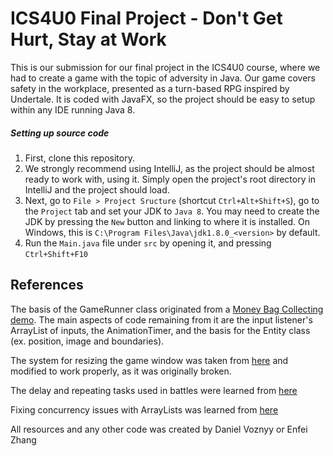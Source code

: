# ICS4U0 Final Project - Don't Get Hurt, Stay at Work

This is our submission for our final project in the ICS4U0 course, where we had to create a game with the topic of adversity in Java. Our game covers safety in the workplace, presented as a turn-based RPG inspired by Undertale. It is coded with JavaFX, so the project should be easy to setup within any IDE running Java 8.

##### Setting up source code

1. First, clone this repository.
2. We strongly recommend using IntelliJ, as the project should be almost ready to work with, using it. Simply open the project's root directory in IntelliJ and the project should load.
3. Next, go to `File > Project Sructure` (shortcut `Ctrl+Alt+Shift+S`), go to the `Project` tab and set your JDK to `Java 8`. You may need to create the JDK by pressing the `New` button and linking to where it is installed. On Windows, this is `C:\Program Files\Java\jdk1.8.0_<version>` by default.
4. Run the `Main.java` file under `src` by opening it, and pressing `Ctrl+Shift+F10`

## References

The basis of the GameRunner class originated from a [Money Bag Collecting demo](https://github.com/tutsplus/Introduction-to-JavaFX-for-Game-Development). The main aspects of code remaining from it are the input listener's ArrayList of inputs, the AnimationTimer, and the basis for the Entity class (ex. position, image and boundaries).

The system for resizing the game window was taken from [here](https://gist.github.com/jewelsea/5603471) and modified to work properly, as it was originally broken.

The delay and repeating tasks used in battles were learned from [here](http://mrbool.com/how-to-schedule-recurring-tasks-in-java-applications/28909)

Fixing concurrency issues with ArrayLists was learned from [here](https://stackoverflow.com/questions/6916385/is-there-a-concurrent-list-in-javas-jdk)

All resources and any other code was created by Daniel Voznyy or Enfei Zhang
